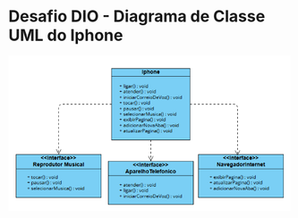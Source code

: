 # Desafio DIO - Diagrama de Classe UML do Iphone

![diagrama_uml](https://raw.githubusercontent.com/brunols7/lancamento-iphone/main/assets/uml.png)
